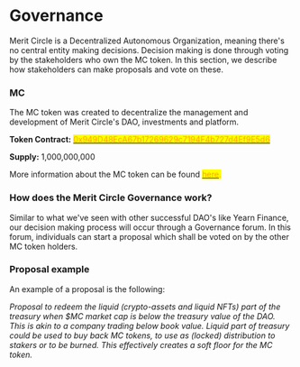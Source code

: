 # Governance

Merit Circle is a Decentralized Autonomous Organization, meaning there's no central entity making decisions. Decision making is done through voting by the stakeholders who own the MC token. In this section, we describe how stakeholders can make proposals and vote on these.&#x20;

### MC

The MC token was created to decentralize the management and development of Merit Circle's DAO, investments and platform.&#x20;

**Token Contract:** [<mark style="color:orange;">0x949D48EcA67b17269629c7194F4b727d4Ef9E5d6</mark>](https://etherscan.io/token/0x949D48EcA67b17269629c7194F4b727d4Ef9E5d6)<mark style="color:orange;"></mark>

**Supply:** 1,000,000,000

More information about the MC token can be found [<mark style="color:orange;">here</mark>](broken-reference)<mark style="color:orange;">.</mark>

### How does the Merit Circle Governance work?

Similar to what we've seen with other successful DAO's like Yearn Finance, our decision making process will occur through a Governance forum. In this forum, individuals can start a proposal which shall be voted on by the other MC token holders.

### Proposal example

An example of a proposal is the following:&#x20;

_Proposal to redeem the liquid (crypto-assets and liquid NFTs) part of the treasury when $MC market cap is below the treasury value of the DAO. This is akin to a company trading below book value. Liquid part of treasury could be used to buy back MC tokens, to use as (locked) distribution to stakers or to be burned. This effectively creates a soft floor for the MC token._
